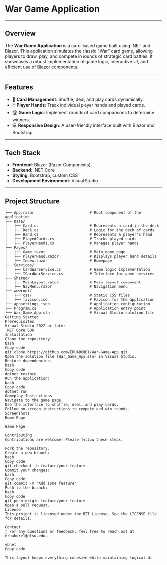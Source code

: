 # War Game Application

---

## Overview

The **War Game Application** is a card-based game built using .NET and Blazor. This application simulates the classic "War" card game, allowing players to draw, play, and compete in rounds of strategic card battles. It showcases a robust implementation of game logic, interactive UI, and efficient use of Blazor components.

---

## Features

- 🎴 **Card Management**: Shuffle, deal, and play cards dynamically.
- 🃏 **Player Hands**: Track individual player hands and played cards.
- 🏆 **Game Logic**: Implement rounds of card comparisons to determine winners.
- 💻 **Responsive Design**: A user-friendly interface built with Blazor and Bootstrap.

---

## Tech Stack

- **Frontend**: Blazor (Razor Components)
- **Backend**: .NET Core
- **Styling**: Bootstrap, custom CSS
- **Development Environment**: Visual Studio

---

## Project Structure

```plaintext
├── App.razor                         # Root component of the application
├── Data/
│   ├── Card.cs                       # Represents a card in the deck
│   ├── Deck.cs                       # Logic for the deck of cards
│   ├── Hand.cs                       # Represents a player's hand
│   ├── PlayedCards.cs                # Tracks played cards
│   ├── PlayerHands.cs                # Manages player hands
├── Pages/
│   ├── Game.razor                    # Main game page
│   ├── PlayerHand.razor              # Displays player hand details
│   ├── Index.razor                   # Homepage
├── Services/
│   ├── CardWarService.cs             # Game logic implementation
│   ├── ICardWarService.cs            # Interface for game services
├── Shared/
│   ├── MainLayout.razor              # Main layout component
│   ├── NavMenu.razor                 # Navigation menu
├── wwwroot/
│   ├── css/                          # Static CSS files
│   ├── favicon.ico                   # Favicon for the application
├── appsettings.json                  # Application configuration
├── Program.cs                        # Application entry point
└── War_Game_App.sln                  # Visual Studio solution file
Getting Started
Prerequisites
Visual Studio 2022 or later
.NET Core SDK
Installation
Clone the repository:
bash
Copy code
git clone https://github.com/ERHABORE1/War-Game-App.git
Open the solution file (War_Game_App.sln) in Visual Studio.
Restore dependencies:
bash
Copy code
dotnet restore
Run the application:
bash
Copy code
dotnet run
Gameplay Instructions
Navigate to the game page.
Use the interface to shuffle, deal, and play cards.
Follow on-screen instructions to compete and win rounds.
Screenshots
Home Page

Game Page

Contributing
Contributions are welcome! Please follow these steps:

Fork the repository.
Create a new branch:
bash
Copy code
git checkout -b feature/your-feature
Commit your changes:
bash
Copy code
git commit -m 'Add some feature'
Push to the branch:
bash
Copy code
git push origin feature/your-feature
Open a pull request.
License
This project is licensed under the MIT License. See the LICENSE file for details.

Contact
📧 For any questions or feedback, feel free to reach out at erhabore1@etsu.edu.

vbnet
Copy code

This layout keeps everything cohesive while maintaining logical di
